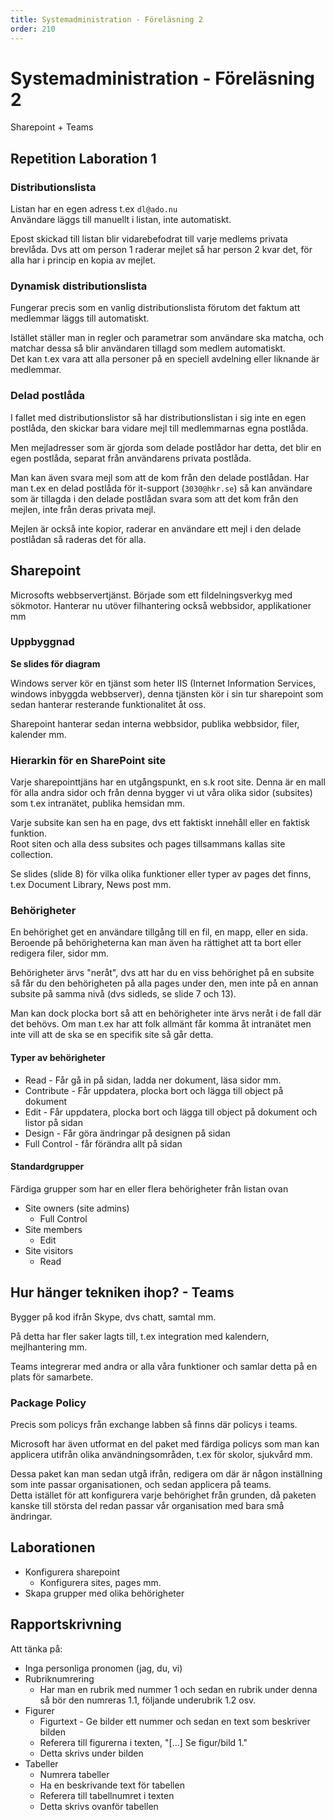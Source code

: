 ```yaml
---
title: Systemadministration - Föreläsning 2
order: 210
---
```


# Systemadministration - Föreläsning 2

Sharepoint + Teams

## Repetition Laboration 1

### Distributionslista

Listan har en egen adress t.ex `dl@ado.nu`  
Användare läggs till manuellt i listan, inte automatiskt.

Epost skickad till listan blir vidarebefodrat till varje medlems privata brevlåda. Dvs att om person 1 raderar mejlet så har person 2 kvar det, för alla har i princip en kopia av mejlet.

### Dynamisk distributionslista

Fungerar precis som en vanlig distributionslista förutom det faktum att medlemmar läggs till automatiskt.

Istället ställer man in regler och parametrar som användare ska matcha, och matchar dessa så blir användaren tillagd som medlem automatiskt.  
Det kan t.ex vara att alla personer på en speciell avdelning eller liknande är medlemmar.

### Delad postlåda

I fallet med distributionslistor så har distributionslistan i sig inte en egen postlåda, den skickar bara vidare mejl till medlemmarnas egna postlåda.

Men mejladresser som är gjorda som delade postlådor har detta, det blir en egen postlåda, separat från användarens privata postlåda.

Man kan även svara mejl som att de kom från den delade postlådan. Har man t.ex en delad postlåda för it-support (`3030@hkr.se`) så kan användare som är tillagda i den delade postlådan svara som att det kom från den mejlen, inte från deras privata mejl.

Mejlen är också inte kopior, raderar en användare ett mejl i den delade postlådan så raderas det för alla.

## Sharepoint

Microsofts webbservertjänst. Började som ett fildelningsverkyg med sökmotor. Hanterar nu utöver filhantering också webbsidor, applikationer mm

### Uppbyggnad

**Se slides för diagram**

Windows server kör en tjänst som heter IIS (Internet Information Services, windows inbyggda webbserver), denna tjänsten kör i sin tur sharepoint som sedan hanterar resterande funktionalitet åt oss.

Sharepoint hanterar sedan interna webbsidor, publika webbsidor, filer, kalender mm.

### Hierarkin för en SharePoint site

Varje sharepointtjäns har en utgångspunkt, en s.k root site. Denna är en mall för alla andra sidor och från denna bygger vi ut våra olika sidor (subsites) som t.ex intranätet, publika hemsidan mm.

Varje subsite kan sen ha en page, dvs ett faktiskt innehåll eller en faktisk funktion.  
Root siten och alla dess subsites och pages tillsammans kallas site collection.

Se slides (slide 8) för vilka olika funktioner eller typer av pages det finns, t.ex Document Library, News post mm.

### Behörigheter

En behörighet get en användare tillgång till en fil, en mapp, eller en sida. Beroende på behörigheterna kan man även ha rättighet att ta bort eller redigera filer, sidor mm.

Behörigheter ärvs "neråt", dvs att har du en viss behörighet på en subsite så får du den behörigheten på alla pages under den, men inte på en annan subsite på samma nivå (dvs sidleds, se slide 7 och 13).

Man kan dock plocka bort så att en behörigheter inte ärvs neråt i de fall där det behövs. Om man t.ex har att folk allmänt får komma åt intranätet men inte vill att de ska se en specifik site så går detta.

#### Typer av behörigheter

- Read - Får gå in på sidan, ladda ner dokument, läsa sidor mm.
- Contribute - Får uppdatera, plocka bort och lägga till object på dokument
- Edit - Får uppdatera, plocka bort och lägga till object på dokument och listor på sidan
- Design - Får göra ändringar på designen på sidan
- Full Control - får förändra allt på sidan

#### Standardgrupper

Färdiga grupper som har en eller flera behörigheter från listan ovan

- Site owners (site admins)
  - Full Control
- Site members
  - Edit
- Site visitors
  - Read

## Hur hänger tekniken ihop? - Teams

Bygger på kod ifrån Skype, dvs chatt, samtal mm.

På detta har fler saker lagts till, t.ex integration med kalendern, mejlhantering mm.

Teams integrerar med andra or alla våra funktioner och samlar detta på en plats för samarbete.

### Package Policy

Precis som policys från exchange labben så finns där policys i teams.

Microsoft har även utformat en del paket med färdiga policys som man kan applicera utifrån olika användningsområden, t.ex för skolor, sjukvård mm.

Dessa paket kan man sedan utgå ifrån, redigera om där är någon inställning som inte passar organisationen, och sedan applicera på teams.  
Detta istället för att konfigurera varje behörighet från grunden, då paketen kanske till största del redan passar vår organisation med bara små ändringar.

## Laborationen

- Konfigurera sharepoint
  - Konfigurera sites, pages mm.
- Skapa grupper med olika behörigheter

## Rapportskrivning

Att tänka på:

- Inga personliga pronomen (jag, du, vi)
- Rubriknumrering
  - Har man en rubrik med nummer 1 och sedan en rubrik under denna så bör den numreras 1.1, följande underubrik 1.2 osv.
- Figurer
  - Figurtext - Ge bilder ett nummer och sedan en text som beskriver bilden
  - Referera till figurerna i texten, "[...] Se figur/bild 1."
  - Detta skrivs under bilden
- Tabeller
  - Numrera tabeller
  - Ha en beskrivande text för tabellen
  - Referera till tabellnumret i texten
  - Detta skrivs ovanför tabellen
